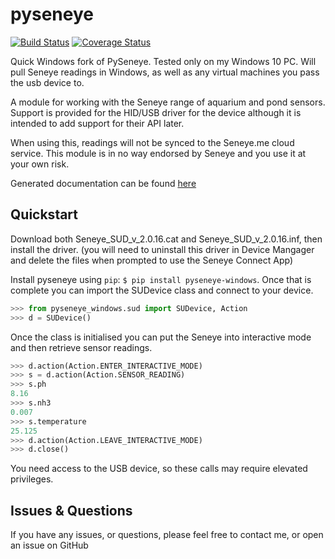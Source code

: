 # pyseneye

[![Build Status](https://travis-ci.org/mcclown/pyseneye.svg?branch=master)](https://travis-ci.org/mcclown/pyseneye)
[![Coverage Status](https://coveralls.io/repos/mcclown/pyseneye/badge.svg?branch=master&service=github)](https://coveralls.io/github/mcclown/pyseneye?branch=master)

Quick Windows fork of PySeneye.  Tested only on my Windows 10 PC.  Will pull Seneye readings in Windows, as well as any virtual machines you pass the usb device to.

A module for working with the Seneye range of aquarium and pond sensors. Support is provided for the HID/USB driver for the device although it is intended to add support for their API later.

When using this, readings will not be synced to the Seneye.me cloud service. This module is in no way endorsed by Seneye and you use it at your own risk.

Generated documentation can be found [here](http://pyseneye.readthedocs.io/en/latest/)

Quickstart
----------
Download both Seneye_SUD_v_2.0.16.cat and Seneye_SUD_v_2.0.16.inf, then install the driver. (you will need to uninstall this driver in Device Mangager and delete the files when prompted to use the Seneye Connect App)

Install pyseneye using `pip`: `$ pip install pyseneye-windows`. Once that is complete you can import the SUDevice class and connect to your device.

```python
>>> from pyseneye_windows.sud import SUDevice, Action
>>> d = SUDevice()
```

Once the class is initialised you can put the Seneye into interactive mode and then retrieve sensor readings.

```python
>>> d.action(Action.ENTER_INTERACTIVE_MODE)
>>> s = d.action(Action.SENSOR_READING)
>>> s.ph
8.16
>>> s.nh3
0.007
>>> s.temperature
25.125
>>> d.action(Action.LEAVE_INTERACTIVE_MODE)
>>> d.close()
```

You need access to the USB device, so these calls may require elevated privileges.

Issues & Questions
------------------

If you have any issues, or questions, please feel free to contact me, or open an issue on GitHub

